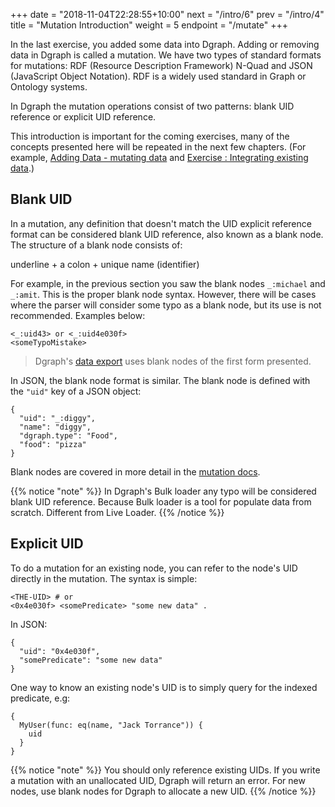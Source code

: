 +++
date = "2018-11-04T22:28:55+10:00"
next = "/intro/6"
prev = "/intro/4"
title = "Mutation Introduction"
weight = 5
endpoint = "/mutate"
+++

In the last exercise, you added some data into Dgraph. Adding or removing data in Dgraph is called a mutation. We have two types of standard formats for mutations: RDF (Resource Description Framework) N-Quad and JSON (JavaScript Object Notation). RDF is a widely used standard in Graph or Ontology systems.

In Dgraph the mutation operations consist of two patterns: blank UID reference or explicit UID reference.

This introduction is important for the coming exercises, many of the concepts presented here will be repeated in the next few chapters. (For example, [Adding Data - mutating data](../../schema/2/) and [Exercise : Integrating existing data](../../schema/6/).)

## Blank UID

In a mutation, any definition that doesn't match the UID explicit reference format can be considered blank UID reference, also known as a blank node. The structure of a blank node consists of:

underline + a colon + unique name (identifier)

For example, in the previous section you saw the blank nodes `_:michael` and `_:amit`. This is the proper blank node syntax. However, there will be cases where the parser will consider some typo as a blank node, but its use is not recommended. Examples below:

```
<_:uid43> or <_:uid4e030f>
<someTypoMistake>
```

> Dgraph's [data export](https://docs.dgraph.io/deploy/#export-database) uses blank nodes of the first form presented.

In JSON, the blank node format is similar. The blank node is defined with the `"uid"` key of a JSON object:

```
{
  "uid": "_:diggy",
  "name": "diggy",
  "dgraph.type": "Food",
  "food": "pizza"
}
```

Blank nodes are covered in more detail in the [mutation docs](https://dgraph.io/docs/mutations/blank-nodes/).

{{% notice "note" %}}
In Dgraph's Bulk loader any typo will be considered blank UID reference. Because Bulk loader is a tool for populate data from scratch. Different from Live Loader.
{{% /notice %}}

## Explicit UID

To do a mutation for an existing node, you can refer to the node's UID directly in the mutation. The syntax is simple:

```
<THE-UID> # or
<0x4e030f> <somePredicate> "some new data" .
```

In JSON:

```
{
  "uid": "0x4e030f",
  "somePredicate": "some new data"
}
```

One way to know an existing node's UID is to simply query for the indexed predicate, e.g:

```
{
  MyUser(func: eq(name, "Jack Torrance")) {
    uid
  }
}
```

{{% notice "note" %}}
You should only reference existing UIDs. If you write a mutation with an unallocated UID, Dgraph will return an error. For new nodes, use blank nodes for Dgraph to allocate a new UID.
{{% /notice %}}

